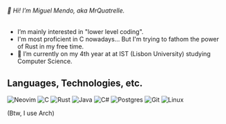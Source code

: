 ###### 👋 Hi! I’m Miguel Mendo, aka MrQuatrelle.
-   I’m mainly interested in "lower level coding".
-   I'm most proficient in C nowadays... But I'm trying to fathom the power of Rust in my free time.
- 🌱 I’m currently on my 4th year at at IST (Lisbon University) studying Computer Science.

## Languages, Technologies, etc.

![Neovim](https://img.shields.io/badge/NeoVim-%2357A143.svg?&style=for-the-badge&logo=neovim&logoColor=white)
![C](https://img.shields.io/badge/c-%2300599C.svg?style=for-the-badge&logo=c&logoColor=white)
![Rust](https://img.shields.io/badge/rust-%23000000.svg?style=for-the-badge&logo=rust&logoColor=white)
![Java](https://img.shields.io/badge/java-%23ED8B00.svg?style=for-the-badge&logo=openjdk&logoColor=white)
![C#](https://img.shields.io/badge/c%23-%23239120.svg?style=for-the-badge&logo=c-sharp&logoColor=white)
![Postgres](https://img.shields.io/badge/postgres-%23316192.svg?style=for-the-badge&logo=postgresql&logoColor=white)
![Git](https://img.shields.io/badge/git-%23F05033.svg?style=for-the-badge&logo=git&logoColor=white)
![Linux](https://img.shields.io/badge/Linux-FCC624?style=for-the-badge&logo=linux&logoColor=black)
  
  
  
(Btw, I use Arch)

<!---
MrQuatrelle/MrQuatrelle is a ✨ special ✨ repository because its `README.md` (this file) appears on your GitHub profile.
You can click the Preview link to take a look at your changes.
--->
